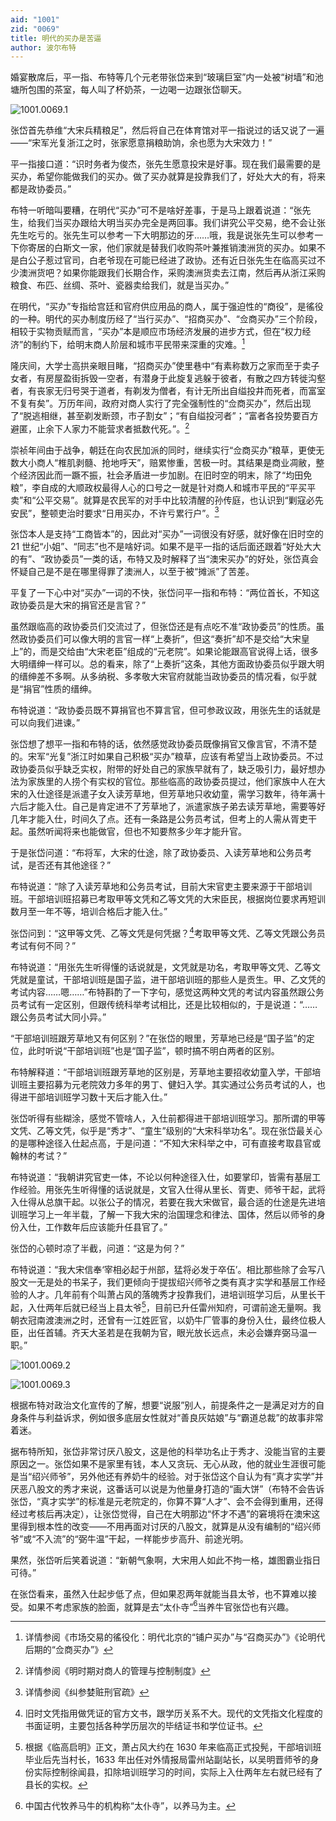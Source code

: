 ```yaml
---
aid: "1001"
zid: "0069"
title: 明代的买办是苦逼
author: 波尔布特
---
```


婚宴散席后，平一指、布特等几个元老带张岱来到“玻璃巨室”内一处被“树墙”和池塘所包围的茶室，每人叫了杯奶茶，一边喝一边跟张岱聊天。

![1001.0069.1](/1001/0069/1.webp)

张岱首先恭维“大宋兵精粮足”，然后将自己在体育馆对平一指说过的话又说了一遍——“宋军光复浙江之时，张家愿意捐粮助饷，余也愿为大宋效力！”

平一指接口道：“识时务者为俊杰，张先生愿意投宋是好事。现在我们最需要的是买办，希望你能做我们的买办。做了买办就算是投靠我们了，好处大大的有，将来都是政协委员。”

布特一听暗叫要糟，在明代“买办”可不是啥好差事，于是马上跟着说道：“张先生，给我们当买办跟给大明当买办完全是两回事。我们讲究公平交易，绝不会让张先生吃亏的。张先生可以参考一下大明那边的牙……哦，我是说张先生可以参考一下你寄居的白斯文一家，他们家就是替我们收购茶叶兼推销澳洲货的买办。如果不是白公子惹过官司，白老爷现在可能已经进了政协。还有近日张先生在临高买过不少澳洲货吧？如果你能跟我们长期合作，采购澳洲货卖去江南，然后再从浙江采购粮食、布匹、丝绸、茶叶、瓷器卖给我们，就是当买办。”

在明代，“买办”专指给宫廷和官府供应用品的商人，属于强迫性的“商役”，是徭役的一种。明代的买办制度历经了“当行买办”、“招商买办”、“佥商买办”三个阶段，相较于实物贡赋而言，“买办”本是顺应市场经济发展的进步方式，但在“权力经济”的制约下，给明末商人阶层和城市平民带来深重的灾难。[^注1]

隆庆间，大学士高拱亲眼目睹，“招商买办”使里巷中“有素称数万之家而至于卖子女者，有房屋盈街拆毁一空者，有潜身于此旋复逃躲于彼者，有散之四方转徙沟壑者，有丧家无归号哭于道者，有剃发为僧者，有计无所出自缢投井而死者，而富室不复有矣”。万历年间，政府对商人实行了完全强制性的“佥商买办”，然后出现了“脱逃相继，甚至剃发断颈，市子割女”；“有自缢投河者”；“富者各投势要百方避匿，止余下人家力不能营求者抵数代死。”。[^注2]

崇祯年间由于战争，朝廷在向农民加派的同时，继续实行“佥商买办”粮草，更使无数大小商人“椎肌剥髓、抢地呼天”，赔累惨重，苦极一时。其结果是商业凋敝，整个经济因此而一蹶不振，社会矛盾进一步加剧。在旧时空的明末，除了“均田免粮”，李自成的大顺政权最得人心的口号之一就是针对商人和城市平民的“平买平卖”和“公平交易”。就算是农民军的对手中比较清醒的孙传庭，也认识到“剿寇必先安民”，整顿吏治时要求“日用买办，不许亏累行户”。[^注3]

张岱本人是支持“工商皆本”的，因此对“买办”一词很没有好感，就好像在旧时空的 21 世纪“小姐”、“同志”也不是啥好词。如果不是平一指的话后面还跟着“好处大大的有”、“政协委员”一类的话，布特又及时解释了当“澳宋买办”的好处，张岱真会怀疑自己是不是在哪里得罪了澳洲人，以至于被“摊派”了苦差。

平复了一下心中对“买办”一词的不快，张岱问平一指和布特：“两位首长，不知这政协委员是大宋的捐官还是言官？”

虽然跟临高的政协委员们交流过了，但张岱还是有点吃不准“政协委员”的性质。虽然政协委员们可以像大明的言官一样“上奏折”，但这“奏折”却不是交给“大宋皇上”的，而是交给由“大宋老臣”组成的“元老院”。如果论能跟高官说得上话，很多大明缙绅一样可以。总的看来，除了“上奏折”这条，其他方面政协委员似乎跟大明的缙绅差不多啊。从多纳税、多孝敬大宋官府就能当政协委员的情况看，似乎就是“捐官”性质的缙绅。

布特说道：“政协委员既不算捐官也不算言官，但可参政议政，用张先生的话就是可以向我们进谏。”

张岱想了想平一指和布特的话，依然感觉政协委员既像捐官又像言官，不清不楚的。宋军“光复”浙江时如果自己积极“买办”粮草，应该有希望当上政协委员。不过政协委员似乎缺乏实权，附带的好处自己的家族早就有了，缺乏吸引力，最好想办法为家族里的人捞个有实权的官位。那些临高的政协委员提过，他们家族中人在大宋的入仕途径是派遣子女入读芳草地，但芳草地只收幼童，需学习数年，待年满十六后才能入仕。自己是肯定进不了芳草地了，派遣家族子弟去读芳草地，需要等好几年才能入仕，时间久了点。还有一条路是公务员考试，但考上的人需从胥吏干起。虽然听闻将来也能做官，但也不知要熬多少年才能升官。

于是张岱问道：“布将军，大宋的仕途，除了政协委员、入读芳草地和公务员考试，是否还有其他途径？”

布特说道：“除了入读芳草地和公务员考试，目前大宋官吏主要来源于干部培训班。干部培训班招募已考取甲等文凭和乙等文凭的大宋臣民，根据岗位要求再短训数月至一年不等，培训合格后才能入仕。”

张岱问到：“这甲等文凭、乙等文凭是何凭据？[^注4]考取甲等文凭、乙等文凭跟公务员考试有何不同？”

布特说道：“用张先生听得懂的话说就是，文凭就是功名，考取甲等文凭、乙等文凭就是童试，干部培训班是国子监，进干部培训班的那些人是贡生。甲、乙文凭的考试内容……嗯……”布特斟酌了一下字句，感觉这两种文凭的考试内容虽然跟公务员考试有一定区别，但跟传统科举考试相比，还是比较相似的，于是说道：“……跟公务员考试大同小异。”

“干部培训班跟芳草地又有何区别？”在张岱的眼里，芳草地已经是“国子监”的定位，此时听说“干部培训班”也是“国子监”，顿时搞不明白两者的区别。

布特解释道：“干部培训班跟芳草地的区别是，芳草地主要招收幼童入学，干部培训班主要招募为元老院效力多年的男丁、健妇入学。其实通过公务员考试的人，也得进干部培训班学习数十天后才能入仕。”

张岱听得有些糊涂，感觉不管啥人，入仕前都得进干部培训班学习。那所谓的甲等文凭、乙等文凭，似乎是“秀才”、“童生”级别的“大宋科举功名”。现在张岱最关心的是哪种途径入仕起点高，于是问道：“不知大宋科举之中，可有直接考取县官或翰林的考试？”

布特说道：“我朝讲究官吏一体，不论以何种途径入仕，如要掌印，皆需有基层工作经验。用张先生听得懂的话说就是，文官入仕得从里长、胥吏、师爷干起，武将入仕得从总旗干起。以张公子的情况，若要在我大宋做官，最合适的仕途是先进培训班学习上一年半载，了解一下我大宋的治国理念和律法、国体，然后以师爷的身份入仕，工作数年后应该能升任县官了。”

张岱的心顿时凉了半截，问道：“这是为何？”

布特说道：“我大宋信奉‘宰相必起于州部，猛将必发于卒伍’。相比那些除了会写八股文一无是处的书呆子，我们更倾向于提拔绍兴师爷之类有真才实学和基层工作经验的人才。几年前有个叫萧占风的落魄秀才投靠我们，进培训班学习后，从里长干起，入仕两年后就已经当上县太爷[^注5]，目前已升任雷州知府，可谓前途无量啊。我朝衣冠南渡澳洲之时，还曾有一江姓匠官，以奶牛厂管事的身份入仕，最终位极人臣，出任首辅。齐天大圣若是在我朝为官，眼光放长远点，未必会嫌弃弼马温一职。”

![1001.0069.2](/1001/0069/2.webp)

![1001.0069.3](/1001/0069/3.webp)

根据布特对政治文化宣传的了解，想要“说服”别人，前提条件之一是满足对方的自身条件与利益诉求，例如很多底层女性就对“善良灰姑娘”与“霸道总裁”的故事非常着迷。

据布特所知，张岱非常讨厌八股文，这是他的科举功名止于秀才、没能当官的主要原因之一。张岱如果不是家里有钱，本人又贪玩、无心从政，他的就业生涯很可能是当“绍兴师爷”，另外他还有养奶牛的经验。对于张岱这个自认为有“真才实学”并厌恶八股文的秀才来说，这番话可以说是为他量身打造的“画大饼”（布特不会告诉张岱，“真才实学”的标准是元老院定的，你算不算“人才”、会不会得到重用，还得经过考核后再决定），让张岱觉得，自己在大明那边“怀才不遇”的窘境将在澳宋这里得到根本性的改变——不用再面对讨厌的八股文，就算是从没有编制的“绍兴师爷”或“不入流”的“弼牛温”干起，一样能步步高升、前途光明。

果然，张岱听后笑着说道：“新朝气象啊，大宋用人如此不拘一格，雄图霸业指日可待。”

在张岱看来，虽然入仕起步低了点，但如果忍两年就能当县太爷，也不算难以接受。如果不考虑家族的脸面，就算是去“太仆寺”[^注6]当养牛官张岱也有兴趣。

[^注1]: 详情参阅《市场交易的徭役化：明代北京的“铺户买办”与“召商买办”》《论明代后期的“佥商买办”》
[^注2]: 详情参阅《明时期对商人的管理与控制制度》
[^注3]: 详情参阅《纠参婪赃刑官疏》
[^注4]: 旧时文凭指用做凭证的官方文书，跟学历关系不大。现代的文凭指文化程度的书面证明，主要包括各种学历层次的毕结证书和学位证书。
[^注5]: 根据《临高启明》正文，萧占风大约在 1630 年来临高正式投髡，干部培训班毕业后先当村长，1633 年出任对外情报局雷州站副站长，以吴明晋师爷的身份实际控制徐闻县，扣除培训班学习的时间，实际上入仕两年左右就已经有了县长的实权。
[^注6]: 中国古代牧养马牛的机构称“太仆寺”，以养马为主。
